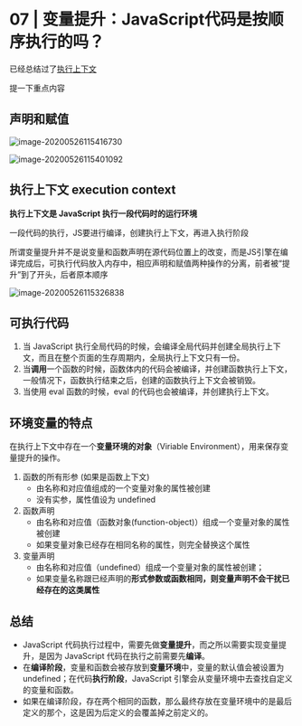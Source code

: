 # 07 | 变量提升：JavaScript代码是按顺序执行的吗？

已经总结过了[执行上下文](https://github.com/SedationH/web-roam/blob/master/003%E5%89%8D%E7%AB%AF%E5%B0%8F%E5%86%8C%E5%AD%90%E9%A3%9F%E7%94%A8/03JS%E5%9F%BA%E7%A1%803.md)

提一下重点内容

## 声明和赋值

![image-20200526115416730](http://picbed.sedationh.cn/image-20200526115416730.png)

![image-20200526115401092](http://picbed.sedationh.cn/image-20200526115401092.png)

## 执行上下文 execution context

**执行上下文是 JavaScript 执行一段代码时的运行环境**

一段代码的执行，JS要进行编译，创建执行上下文，再进入执行阶段

所谓变量提升并不是说变量和函数声明在源代码位置上的改变，而是JS引擎在编译完成后，可执行代码放入内存中，相应声明和赋值两种操作的分离，前者被“提升”到了开头，后者原本顺序

![image-20200526115326838](http://picbed.sedationh.cn/image-20200526115326838.png)

## 可执行代码

1. 当 JavaScript 执行全局代码的时候，会编译全局代码并创建全局执行上下文，而且在整个页面的生存周期内，全局执行上下文只有一份。
2. 当**调用**一个函数的时候，函数体内的代码会被编译，并创建函数执行上下文，一般情况下，函数执行结束之后，创建的函数执行上下文会被销毁。
3. 当使用 eval 函数的时候，eval 的代码也会被编译，并创建执行上下文。



## 环境变量的特点

在执行上下文中存在一个**变量环境的对象**（Viriable Environment），用来保存变量提升的操作。

1. 函数的所有形参 (如果是函数上下文)
   - 由名称和对应值组成的一个变量对象的属性被创建
   - 没有实参，属性值设为 undefined
2. 函数声明
   - 由名称和对应值（函数对象(function-object)）组成一个变量对象的属性被创建
   - 如果变量对象已经存在相同名称的属性，则完全替换这个属性
3. 变量声明
   - 由名称和对应值（undefined）组成一个变量对象的属性被创建；
   - 如果变量名称跟已经声明的**形式参数或函数相同，则变量声明不会干扰已经存在的这类属性**

## 总结

- JavaScript 代码执行过程中，需要先做**变量提升**，而之所以需要实现变量提升，是因为 JavaScript 代码在执行之前需要先**编译**。
- 在**编译阶段**，变量和函数会被存放到**变量环境**中，变量的默认值会被设置为 undefined；在代码**执行阶段**，JavaScript 引擎会从变量环境中去查找自定义的变量和函数。
- 如果在编译阶段，存在两个相同的函数，那么最终存放在变量环境中的是最后定义的那个，这是因为后定义的会覆盖掉之前定义的。

